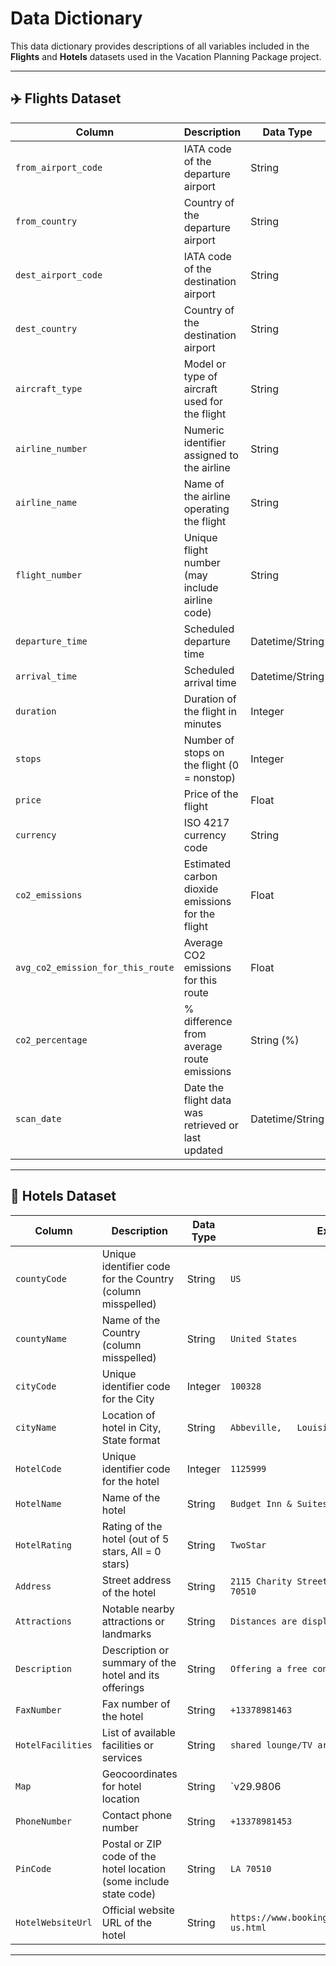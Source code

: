 # Data Dictionary

This data dictionary provides descriptions of all variables included in the **Flights** and **Hotels** datasets used in the Vacation Planning Package project.

---

## ✈️ Flights Dataset

| Column                            | Description                                                                 | Data Type       | Example                     |
|-----------------------------------|-----------------------------------------------------------------------------|-----------------|-----------------------------|
| `from_airport_code`               | IATA code of the departure airport                                          | String          | `JFK`                       |
| `from_country`                    | Country of the departure airport                                            | String          | `United States`             |
| `dest_airport_code`               | IATA code of the destination airport                                        | String          | `LAX`                       |
| `dest_country`                    | Country of the destination airport                                          | String          | `United States`             |
| `aircraft_type`                   | Model or type of aircraft used for the flight                               | String          | `Boeing 737`                |
| `airline_number`                  | Numeric identifier assigned to the airline                                  | String          | `DL`                        |
| `airline_name`                    | Name of the airline operating the flight                                    | String          | `[Delta]`                   |
| `flight_number`                   | Unique flight number (may include airline code)                             | String          | `DL456`                     |
| `departure_time`                  | Scheduled departure time                                                    | Datetime/String | `6/1/2023 14:30`            |
| `arrival_time`                    | Scheduled arrival time                                                      | Datetime/String | `6/1/2023 17:45`            |
| `duration`                        | Duration of the flight in minutes                                           | Integer         | `195`                       |
| `stops`                           | Number of stops on the flight (0 = nonstop)                                 | Integer         | `0`                         |
| `price`                           | Price of the flight                                                         | Float           | `250.00`                    |
| `currency`                        | ISO 4217 currency code                                                      | String          | `USD`                       |
| `co2_emissions`                   | Estimated carbon dioxide emissions for the flight                           | Float           | `150.5`                     |
| `avg_co2_emission_for_this_route` | Average CO2 emissions for this route                                        | Float           | `140.0`                     |
| `co2_percentage`                  | % difference from average route emissions                                   | String (%)      | `-3%`                       |
| `scan_date`                       | Date the flight data was retrieved or last updated                          | Datetime/String | `5/31/2023 15:30`           |

---

## 🏨 Hotels Dataset

| Column            | Description                                                            | Data Type | Example                                             |
|-------------------|------------------------------------------------------------------------|-----------|-----------------------------------------------------|
| `countyCode`      | Unique identifier code for the Country (column misspelled)             | String    | `US`                                                |
| `countyName`      | Name of the Country (column misspelled)                                | String    | `United States`                                     |
| `cityCode`        | Unique identifier code for the City                                    | Integer   | `100328`                                            |
| `cityName`        | Location of hotel in City,   State format                              | String    | `Abbeville,   Louisiana`                            |
| `HotelCode`       | Unique identifier code for the hotel                                   | Integer   | `1125999`                                           |
| `HotelName`       | Name of the hotel                                                      | String    | `Budget Inn & Suites`                               |
| `HotelRating`     | Rating of the hotel (out of 5 stars, All = 0 stars)                    | String    | `TwoStar`                                           |
| `Address`         | Street address of the hotel                                            | String    | `2115 Charity Street AbbevilleLouisiana 70510`      |
| `Attractions`     | Notable nearby attractions or landmarks                                | String    | `Distances are displayed...`                        |
| `Description`     | Description or summary of the hotel and its offerings                  | String    | `Offering a free continental breakfast...`          |
| `FaxNumber`       | Fax number of the hotel                                                | String    | `+13378981463`                                      |
| `HotelFacilities` | List of available facilities or services                               | String    | `shared lounge/TV area...`                          |
| `Map`             | Geocoordinates for hotel location                                      | String    | `v29.9806|-92.11452`                                |
| `PhoneNumber`     | Contact phone number                                                   | String    | `+13378981453`                                      |
| `PinCode`         | Postal or ZIP code of the hotel location (some include state code)     | String    | `LA 70510`                                          |
| `HotelWebsiteUrl` | Official website URL of the hotel                                      | String    | `https://www.booking.com/city/us/abbeville-us.html` |

---


